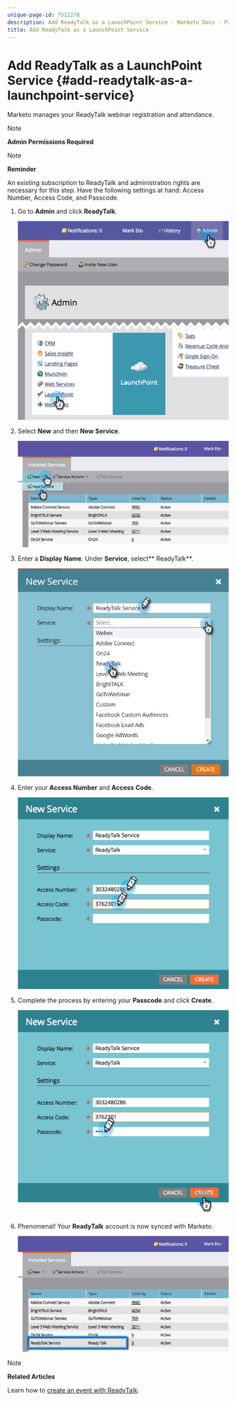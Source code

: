 ```yaml
---
unique-page-id: 7512278
description: Add ReadyTalk as a LaunchPoint Service - Marketo Docs - Product Documentation
title: Add ReadyTalk as a LaunchPoint Service
---
```


# Add ReadyTalk as a LaunchPoint Service {#add-readytalk-as-a-launchpoint-service}

Marketo manages&nbsp;your ReadyTalk webinar registration and attendance.

>[!NOTE]
>
>**Admin Permissions Required**

>[!NOTE]
>
>**Reminder**
>
>An existing subscription to ReadyTalk and administration rights are necessary for this step. Have the following settings at hand: Access Number, Access Code, and Passcode.

1. Go to&nbsp;**Admin** and click&nbsp;**ReadyTalk**.

   ![](assets/image2015-4-23-10-3a50-3a23.png)

1. Select&nbsp;**New**&nbsp;and then&nbsp;**New** **Service**.

   ![](assets/readytalk-new-service.png)

1. Enter a&nbsp;**Display** **Name**.&nbsp;Under&nbsp;**Service**, select** ReadyTalk**.

   ![](assets/new-service-readytalk.png)

1. Enter your&nbsp;**Access Number**&nbsp;and&nbsp;**Access** **Code**.

   ![](assets/image2015-4-24-18-3a53-3a2.png)

1. Complete the process by entering your **Passcode** and click&nbsp;**Create**.

   ![](assets/image2015-4-24-18-3a53-3a38.png)

1. Phenomenal! Your **ReadyTalk** account is now synced with Marketo.

   ![](assets/readytalk.png)

>[!NOTE]
>
>**Related Articles**
>
>Learn how to [create an event with ReadyTalk](../../../product-docs/demand-generation/events/create-an-event/create-an-event-with-readytalk.md).

